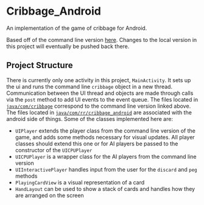 # Cribbage_Android
An implementation of the game of cribbage for Android.

Based off of the command line version [here](https://github.com/ryanramsdell27/cribbage). Changes to the local version in this project will eventually be pushed back there.

## Project Structure
There is currently only one activity in this project, `MainActivity`. It sets up the ui and runs the command line `cribbage` object in a new thread. Communication between the UI thread and objects are made through calls via the `post` method to add UI events to the event queue. 
The files located in [`java/com/cribbage`](https://github.com/ryanramsdell27/Cribbage_Android/tree/master/app/src/main/java/com/rr/cribbage_android) correspond to the command line version linked above.
The files located in [`java/com/rr/cribbage_android`](https://github.com/ryanramsdell27/Cribbage_Android/tree/master/app/src/main/java/com/cribbage) are associated with the android side of things. Some of the classes implemented here are:
- `UIPlayer` extends the player class from the command line version of the game, and adds some methods necessary for visual updates. All player classes should extend this one or for AI players be passed to the constructor of the `UICPUPlayer`
- `UICPUPlayer` is a wrapper class for the AI players from the command line version
- `UIInteractivePlayer` handles input from the user for the `discard` and `peg` methods
- `PlayingCardView` is a visual representation of a card
- `HandLayout` can be used to show a stack of cards and handles how they are arranged on the screen
